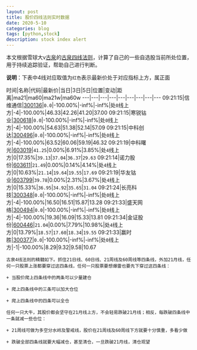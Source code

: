 ```yaml
---
layout: post
title: 股价四线法则实时数据
date: 2020-5-10
categories: blog
tags: [python,stock]
description: stock index alert
---
```



本文根据雪球大v[古泉](https://xueqiu.com/u/7148646888)的[古泉四线法则](https://xueqiu.com/7148646888/130498192)，计算了自己的一些自选股当前所处位置，用于持续追踪验证，帮助自己进行判断。

**说明**：下表中4线对应取值为`红色`表示最新价处于对应指标上方，属正面

时间|名称|代码|最新价|当日|3日|5日|位置|变动|距离|ma21|ma60|ma21w|ma60w
---|---|---|---|---|---|---|---|---
09:21:15|信维通信|[300136](https://xueqiu.com/S/SZ300136)|`0.0`|-100.00%|-inf%|-inf%|处`0`线上方|-4|-100.00%|46.33|42.26|41.20|37.00
09:21:15|寒锐钴业|[300618](https://xueqiu.com/S/SZ300618)|`0.0`|-100.00%|-inf%|-inf%|处`0`线上方|-4|-100.00%|54.63|51.38|52.14|57.09
09:21:15|中科创达|[300496](https://xueqiu.com/S/SZ300496)|`0.0`|-100.00%|-inf%|-inf%|处`0`线上方|-4|-100.00%|63.52|60.06|59.19|46.32
09:21:19|中科曙光|[603019](https://xueqiu.com/S/SH603019)|`41.25`|0.00%|6.91%|3.85%|处`4`线上方|0|17.35%|`39.13`|`37.04`|`36.37`|`29.63`
09:21:14|诺力股份|[603611](https://xueqiu.com/S/SH603611)|`21.49`|0.00%|0.14%|4.14%|处`4`线上方|0|10.63%|`21.14`|`19.64`|`19.55`|`17.69`
09:21:19|华友钴业|[603799](https://xueqiu.com/S/SH603799)|`39.78`|0.00%|2.31%|3.67%|处`4`线上方|0|15.33%|`36.95`|`34.92`|`35.65`|`31.04`
09:21:24|长亮科技|[300348](https://xueqiu.com/S/SZ300348)|`0.0`|-100.00%|-inf%|-inf%|处`0`线上方|-4|-100.00%|16.50|16.51|15.87|13.28
09:21:33|盛天网络|[300494](https://xueqiu.com/S/SZ300494)|`0.0`|-100.00%|-inf%|-inf%|处`0`线上方|-4|-100.00%|19.36|16.09|15.33|13.81
09:21:34|金证股份|[600446](https://xueqiu.com/S/SH600446)|`21.04`|0.00%|7.79%|10.98%|处`4`线上方|0|13.79%|`18.57`|`17.60`|`18.34`|`19.55`
09:21:33|赢时胜|[300377](https://xueqiu.com/S/SZ300377)|`0.0`|-100.00%|-inf%|-inf%|处`0`线上方|-1|-100.00%|8.29|9.32|9.58|10.67

```
古泉4线法则的精髓如下。抓住21日线、60日线、21周线及60周线等四条线，外加21月线，任何一只股票上涨都要穿过这四条线，任何一只股票要想爆雷也要先下穿过这四条线：

+ 当股价爬上四条线中的两条可以少量建仓

+ 爬上四条线中的三条可以加大仓位

+ 爬上四条线中的四条可以全仓

任何一只大牛，其股价都会坚守在21月线上方，不会轻易跌破21月线；相反，每跌破四条线中一条就减一些仓位：

+ 21周线可做为多空分水岭及警戒线，股价在21周线及60周线下方就要十分慎重，多看少做

+ 跌破全部四条线就要大幅减仓，甚至清仓，一旦跌破21月线，清仓观望
```